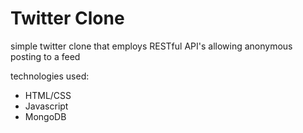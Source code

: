 # Twitter Clone
simple twitter clone that employs RESTful API's allowing anonymous posting to a feed

technologies used:
- HTML/CSS
- Javascript
- MongoDB
